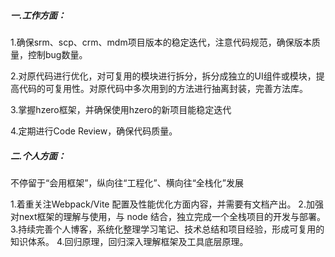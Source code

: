 ##### 一.工作方面：

1.确保srm、scp、crm、mdm项目版本的稳定迭代，注意代码规范，确保版本质量，控制bug数量。

2.对原代码进行优化，对可复用的模块进行拆分，拆分成独立的UI组件或模块，提高代码的可复用性。对原代码中多次用到的方法进行抽离封装，完善方法库。

3.掌握hzero框架，并确保使用hzero的新项目能稳定迭代

4.定期进行Code Review，确保代码质量。



##### 二.个人方面：

不停留于“会用框架”，纵向往“工程化”、横向往“全栈化”发展

1.着重关注Webpack/Vite 配置及性能优化方面内容，并需要有文档产出。
2.加强对next框架的理解与使用，与 node 结合，独立完成一个全栈项目的开发与部署。
3.持续完善个人博客，系统化整理学习笔记、技术总结和项目经验，形成可复用的知识体系。
4.回归原理，回归深入理解框架及工具底层原理。

